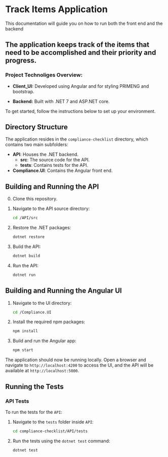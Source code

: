# Track Items Application

This documentation will guide you on how to run  both the front end and the backend
## The application keeps track of the items that need to be accomplished and their priority and progress.



### Project Technoliges Overview:

- **Client_UI:** Developed using Angular and for styling PRIMENG and bootstrap.

- **Backend:** Built with .NET 7 and ASP.NET core.

To get started, follow the instructions below to set up your environment.

## Directory Structure

The application resides in the `compliance-checklist` directory, which contains two main subfolders:

- **API**: Houses the .NET backend.
    - **src**: The source code for the API.
    - **tests**: Contains tests for the API.
- **Compliance.UI**: Contains the Angular front end.

## Building and Running the API
0. Clone this repository.

1. Navigate to the API source directory:
    ```bash
    cd /API/src
    ```

2. Restore the .NET packages:
    ```bash
    dotnet restore
    ```

3. Build the API:
    ```bash
    dotnet build
    ```

4. Run the API:
    ```bash
    dotnet run
    ```

## Building and Running the Angular UI

1. Navigate to the UI directory:
    ```bash
    cd /Compliance.UI
    ```


2. Install the required npm packages:
    ```bash
    npm install
    ```

3. Build and run the Angular app:
    ```bash
    npm start
    ```

The application should now be running locally. Open a browser and navigate to `http://localhost:4200` to access the UI, and the API will be available at `http://localhost:5000`.

## Running the Tests

### API Tests

To run the tests for the `API`:

1. Navigate to the `tests` folder inside `API`:
    ```bash
    cd compliance-checklist/API/tests
    ```

2. Run the tests using the `dotnet test` command:
    ```bash
    dotnet test
    ```
